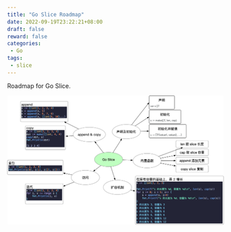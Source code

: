 ```yaml
---
title: "Go Slice Roadmap"
date: 2022-09-19T23:22:21+08:00
draft: false
reward: false
categories:
 - Go
tags:
 - slice
---
```


Roadmap for Go Slice.

<!--more-->

![](Go_Slice.jpg)

